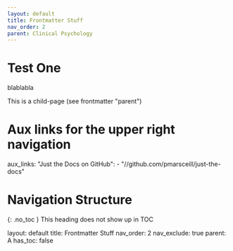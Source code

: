 ```yaml
---
layout: default
title: Frontmatter Stuff
nav_order: 2
parent: Clinical Psychology
---
```


# Test One
blablabla

This is a child-page (see frontmatter "parent")

# Aux links for the upper right navigation
aux_links:
  "Just the Docs on GitHub":
    - "//github.com/pmarsceill/just-the-docs"


# Navigation Structure
{: .no_toc }
This heading does not show up in TOC



layout: default
title: Frontmatter Stuff
nav_order: 2
nav_exclude: true
parent: A
has_toc: false
